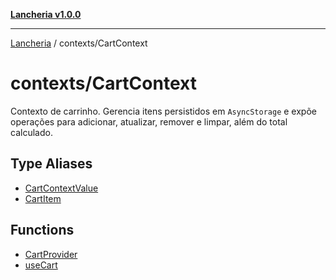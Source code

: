 [**Lancheria v1.0.0**](../../README.md)

***

[Lancheria](../../README.md) / contexts/CartContext

# contexts/CartContext

Contexto de carrinho. Gerencia itens persistidos em `AsyncStorage` e expõe
operações para adicionar, atualizar, remover e limpar, além do total calculado.

## Type Aliases

- [CartContextValue](type-aliases/CartContextValue.md)
- [CartItem](type-aliases/CartItem.md)

## Functions

- [CartProvider](functions/CartProvider.md)
- [useCart](functions/useCart.md)

